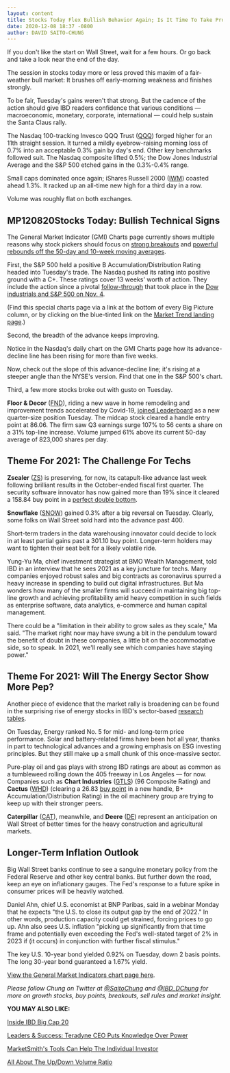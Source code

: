 ```yaml
---
layout: content
title: Stocks Today Flex Bullish Behavior Again; Is It Time To Take Profits In Snowflake?
date: 2020-12-08 18:37 -0800
author: DAVID SAITO-CHUNG
---
```






If you don't like the start on Wall Street, wait for a few hours. Or go back and take a look near the end of the day.




The session in stocks today more or less proved this maxim of a fair-weather bull market: It brushes off early-morning weakness and finishes strongly.


To be fair, Tuesday's gains weren't that strong. But the cadence of the action should give IBD readers confidence that various conditions — macroeconomic, monetary, corporate, international — could help sustain the Santa Claus rally.


The Nasdaq 100-tracking Invesco QQQ Trust ([QQQ](https://research.investors.com/quote.aspx?symbol=QQQ)) forged higher for an 11th straight session. It turned a mildly eyebrow-raising morning loss of 0.7% into an acceptable 0.3% gain by day's end. Other key benchmarks followed suit. The Nasdaq composite lifted 0.5%; the Dow Jones Industrial Average and the S&P 500 etched gains in the 0.3%-0.4% range.


Small caps dominated once again; iShares Russell 2000 ([IWM](https://research.investors.com/quote.aspx?symbol=IWM)) coasted ahead 1.3%. It racked up an all-time new high for a third day in a row.


Volume was roughly flat on both exchanges.


MP120820Stocks Today: Bullish Technical Signs
---------------------------------------------


The General Market Indicator (GMI) Charts page currently shows multiple reasons why stock pickers should focus on [strong breakouts](https://www.investors.com/how-to-invest/investors-corner/what-is-stock-breakout/) and [powerful rebounds off the 50-day and 10-week moving averages](https://www.investors.com/how-to-invest/investors-corner/add-trading-playbook-rebound-10-week-line/).


First, the S&P 500 held a positive B Accumulation/Distribution Rating headed into Tuesday's trade. The Nasdaq pushed its rating into positive ground with a C+. These ratings cover 13 weeks' worth of action. They include the action since a pivotal [follow-through](https://www.investors.com/market-trend/the-big-picture/stock-market-rallies-powerfully-amid-election-chaos/) that took place in the [Dow industrials and S&P 500 on Nov. 4](https://www.investors.com/market-trend/the-big-picture/stock-market-rallies-powerfully-amid-election-chaos/).


(Find this special charts page via a link at the bottom of every Big Picture column, or by clicking on the blue-tinted link on the [Market Trend landing page](https://research.investors.com/markettrend.aspx).)


Second, the breadth of the advance keeps improving.


Notice in the Nasdaq's daily chart on the GMI Charts page how its advance-decline line has been rising for more than five weeks.


Now, check out the slope of this advance-decline line; it's rising at a steeper angle than the NYSE's version. Find that one in the S&P 500's chart.


Third, a few more stocks broke out with gusto on Tuesday.


**Floor & Decor** ([FND](https://research.investors.com/quote.aspx?symbol=FND)), riding a new wave in home remodeling and improvement trends accelerated by Covid-19, [joined Leaderboard](https://leaderboard.investors.com/#/leaders/leadersnearabuypoint) as a new quarter-size position Tuesday. The midcap stock cleared a handle entry point at 86.06. The firm saw Q3 earnings surge 107% to 56 cents a share on a 31% top-line increase. Volume jumped 61% above its current 50-day average of 823,000 shares per day.


Theme For 2021: The Challenge For Techs
---------------------------------------


**Zscaler** ([ZS](https://research.investors.com/quote.aspx?symbol=ZS)) is preserving, for now, its catapult-like advance last week following brilliant results in the October-ended fiscal first quarter. The security software innovator has now gained more than 19% since it cleared a 158.84 buy point in a [perfect double bottom](https://www.investors.com/how-to-invest/investors-corner/when-buy-growth-stocks-why-double-bottom-base-fuels-strong-breakouts/).



**Snowflake** ([SNOW](https://research.investors.com/quote.aspx?symbol=SNOW)) gained 0.3% after a big reversal on Tuesday. Clearly, some folks on Wall Street sold hard into the advance past 400.


Short-term traders in the data warehousing innovator could decide to lock in at least partial gains past a 301.10 buy point. Longer-term holders may want to tighten their seat belt for a likely volatile ride.


Yung-Yu Ma, chief investment strategist at BMO Wealth Management, told IBD in an interview that he sees 2021 as a key juncture for techs. Many companies enjoyed robust sales and big contracts as coronavirus spurred a heavy increase in spending to build out digital infrastructures. But Ma wonders how many of the smaller firms will succeed in maintaining big top-line growth and achieving profitability amid heavy competition in such fields as enterprise software, data analytics, e-commerce and human capital management.


There could be a "limitation in their ability to grow sales as they scale," Ma said. "The market right now may have swung a bit in the pendulum toward the benefit of doubt in these companies, a little bit on the accommodative side, so to speak. In 2021, we'll really see which companies have staying power."


Theme For 2021: Will The Energy Sector Show More Pep?
-----------------------------------------------------


Another piece of evidence that the market rally is broadening can be found in the surprising rise of energy stocks in IBD's sector-based [research tables](https://www.investors.com/data-tables/ibd-smart-nyse-nasdaq-tables-dec-07-2020/).


On Tuesday, Energy ranked No. 5 for mid- and long-term price performance. Solar and battery-related firms have been hot all year, thanks in part to technological advances and a growing emphasis on ESG investing principles. But they still make up a small chunk of this once-massive sector.



Pure-play oil and gas plays with strong IBD ratings are about as common as a tumbleweed rolling down the 405 freeway in Los Angeles — for now. Companies such as **Chart Industries** ([GTLS](https://research.investors.com/quote.aspx?symbol=GTLS)) (96 Composite Rating) and **Cactus** ([WHD](https://research.investors.com/quote.aspx?symbol=WHD)) (clearing a 26.83 [buy point](https://www.investors.com/how-to-invest/investors-corner/chart-reading-basics-how-a-buy-point-marks-a-time-of-opportunity/) in a new handle, B+ Accumulation/Distribution Rating) in the oil machinery group are trying to keep up with their stronger peers.


**Caterpillar** ([CAT](https://research.investors.com/quote.aspx?symbol=CAT)), meanwhile, and **Deere** ([DE](https://research.investors.com/quote.aspx?symbol=DE)) represent an anticipation on Wall Street of better times for the heavy construction and agricultural markets.


Longer-Term Inflation Outlook
-----------------------------


Big Wall Street banks continue to see a sanguine monetary policy from the Federal Reserve and other key central banks. But further down the road, keep an eye on inflationary gauges. The Fed's response to a future spike in consumer prices will be heavily watched.


Daniel Ahn, chief U.S. economist at BNP Paribas, said in a webinar Monday that he expects "the U.S. to close its output gap by the end of 2022." In other words, production capacity could get strained, forcing prices to go up. Ahn also sees U.S. inflation "picking up significantly from that time frame and potentially even exceeding the Fed's well-stated target of 2% in 2023 if (it occurs) in conjunction with further fiscal stimulus."


The key U.S. 10-year bond yielded 0.92% on Tuesday, down 2 basis points. The long 30-year bond guaranteed a 1.67% yield.


[View the General Market Indicators chart page here](https://www.investors.com/wp-content/uploads/2020/12/IBD0812152539GMI2.pdf).


*Please follow Chung on Twitter at [@SaitoChung](https://twitter.com/SaitoChung) and [@IBD\_DChung](https://twitter.com/IBD_DChung) for more on growth stocks, buy points, breakouts, sell rules and market insight.*


**YOU MAY ALSO LIKE:**


[Inside IBD Big Cap 20](https://research.investors.com/stock-lists/big-cap-20/)


[Leaders & Success: Teradyne CEO Puts Knowledge Over Power](https://www.investors.com/news/management/leaders-and-success/teradyne-ceo-jagiela-puts-knowledge-over-power/)


[MarketSmith's Tools Can Help The Individual Investor](https://marketsmith.investors.com/?src=A012BF)


[All About The Up/Down Volume Ratio](https://www.investors.com/how-to-invest/investors-corner/top-stocks-under-accumulation-up-down-volume-ratio/)




